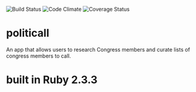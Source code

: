 ![Build Status](https://codeship.com/projects/00146300-efaf-0134-0287-46ab20fed9d7/status?branch=master)
![Code Climate](https://codeclimate.com/github/arilandau/politicall2.png)
![Coverage Status](https://coveralls.io/repos/github/arilandau/politicall2/badge.svg?branch=master)

# politicall

An app that allows users to research Congress members and curate lists of congress members to call.

# built in Ruby 2.3.3
